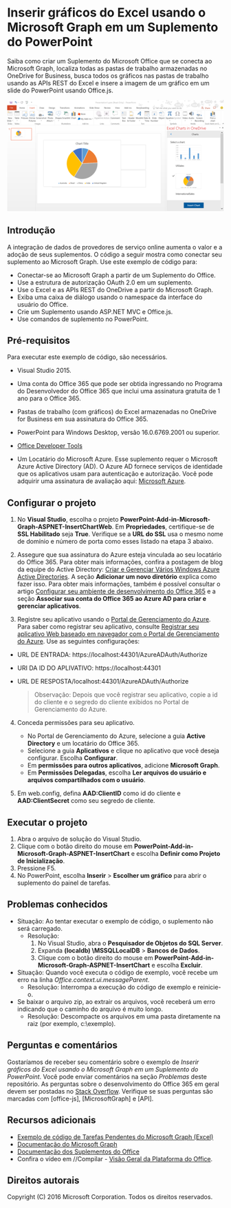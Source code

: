 # Inserir gráficos do Excel usando o Microsoft Graph em um Suplemento do PowerPoint 

Saiba como criar um Suplemento do Microsoft Office que se conecta ao Microsoft Graph, localiza todas as pastas de trabalho armazenadas no OneDrive for Business, busca todos os gráficos nas pastas de trabalho usando as APIs REST do Excel e insere a imagem de um gráfico em um slide do PowerPoint usando Office.js.

![Inserir gráficos do Excel usando o Microsoft Graph em um Suplemento do PowerPoint](../images/InsertChart.png)

## Introdução

A integração de dados de provedores de serviço online aumenta o valor e a adoção de seus suplementos. O código a seguir mostra como conectar seu suplemento ao Microsoft Graph. Use este exemplo de código para:

* Conectar-se ao Microsoft Graph a partir de um Suplemento do Office.
* Use a estrutura de autorização OAuth 2.0 em um suplemento.
* Use o Excel e as APIs REST do OneDrive a partir do Microsoft Graph.
* Exiba uma caixa de diálogo usando o namespace da interface do usuário do Office.
* Crie um Suplemento usando ASP.NET MVC e Office.js. 
* Use comandos de suplemento no PowerPoint.


## Pré-requisitos
Para executar este exemplo de código, são necessários.

* Visual Studio 2015.

* Uma conta do Office 365 que pode ser obtida ingressando no <a herf="https://profile.microsoft.com/RegSysProfileCenter/wizardnp.aspx?wizid=14b845d0-938c-45af-b061-f798fbb4d170&amp;lcid=1033">Programa do Desenvolvedor do Office 365</a> que inclui uma assinatura gratuita de 1 ano para o Office 365.

* Pastas de trabalho (com gráficos) do Excel armazenadas no OneDrive for Business em sua assinatura do Office 365.

* PowerPoint para Windows Desktop, versão 16.0.6769.2001 ou superior.
* [Office Developer Tools](https://www.visualstudio.com/en-us/features/office-tools-vs.aspx)

* Um Locatário do Microsoft Azure. Esse suplemento requer o Microsoft Azure Active Directory (AD). O Azure AD fornece serviços de identidade que os aplicativos usam para autenticação e autorização. Você pode adquirir uma assinatura de avaliação aqui: [Microsoft Azure](https://account.windowsazure.com/SignUp).

## Configurar o projeto

1. No **Visual Studio**, escolha o projeto **PowerPoint-Add-in-Microsoft-Graph-ASPNET-InsertChartWeb**. Em **Propriedades**, certifique-se de **SSL Habilitado** seja **True**. Verifique se a **URL do SSL** usa o mesmo nome de domínio e número de porta como esses listado na etapa 3 abaixo.
 
2. Assegure que sua assinatura do Azure esteja vinculada ao seu locatário do Office 365. Para obter mais informações, confira a postagem de blog da equipe do Active Directory: [Criar e Gerenciar Vários Windows Azure Active Directories](http://blogs.technet.com/b/ad/archive/2013/11/08/creating-and-managing-multiple-windows-azure-active-directories.aspx). A seção **Adicionar um novo diretório** explica como fazer isso. Para obter mais informações, também é possível consultar o artigo [Configurar seu ambiente de desenvolvimento do Office 365](https://msdn.microsoft.com/office/office365/howto/setup-development-environment#bk_CreateAzureSubscription) e a seção **Associar sua conta do Office 365 ao Azure AD para criar e gerenciar aplicativos**.

3. Registre seu aplicativo usando o [Portal de Gerenciamento do Azure](https://manage.windowsazure.com). Para saber como registrar seu aplicativo, consulte [Registrar seu aplicativo Web baseado em navegador com o Portal de Gerenciamento do Azure](https://msdn.microsoft.com/office/office365/HowTo/add-common-consent-manually#bk_RegisterWebApp). Use as seguintes configurações:

 - URL DE ENTRADA: https://localhost:44301/AzureADAuth/Authorize 
 - URI DA ID DO APLIVATIVO: https://localhost:44301
 - URL DE RESPOSTA/localhost:44301/AzureADAuth/Authorize	

	> Observação: Depois que você registrar seu aplicativo, copie a id do cliente e o segredo do cliente exibidos no Portal de Gerenciamento do Azure.
	 
4. Conceda permissões para seu aplicativo.
	*  No Portal de Gerenciamento do Azure, selecione a guia **Active Directory** e um locatário do Office 365.
	*  Selecione a guia **Aplicativos** e clique no aplicativo que você deseja configurar. Escolha **Configurar**.
	*  Em **permissões para outros aplicativos**, adicione **Microsoft Graph**.
	*  Em **Permissões Delegadas**, escolha **Ler arquivos do usuário e arquivos compartilhados com o usuário**.

5.  Em web.config, defina **AAD:ClientID** como id do cliente e **AAD:ClientSecret** como seu segredo de cliente. 

## Executar o projeto
1. Abra o arquivo de solução do Visual Studio. 
2. Clique com o botão direito do mouse em **PowerPoint-Add-in-Microsoft-Graph-ASPNET-InsertChart** e escolha **Definir como Projeto de Inicialização**.
2. Pressione F5. 
3. No PowerPoint, escolha **Inserir** > **Escolher um gráfico** para abrir o suplemento do painel de tarefas.

## Problemas conhecidos

* Situação: Ao tentar executar o exemplo de código, o suplemento não será carregado.
	* Resolução: 
		1. No Visual Studio, abra o **Pesquisador de Objetos do SQL Server**.
		2. Expanda **(localdb) \MSSQLLocalDB** > **Bancos de Dados**.
		3. Clique com o botão direito do mouse em **PowerPoint-Add-in-Microsoft-Graph-ASPNET-InsertChart** e escolha **Excluir**. 
* Situação: Quando você executa o código de exemplo, você recebe um erro na linha *Office.context.ui.messageParent*.	
	* Resolução: Interrompa a execução do código de exemplo e reinicie-o. 
* Se baixar o arquivo zip, ao extrair os arquivos, você receberá um erro indicando que o caminho do arquivo é muito longo.
	* Resolução: Descompacte os arquivos em uma pasta diretamente na raiz (por exemplo, c:\exemplo).

## Perguntas e comentários
Gostaríamos de receber seu comentário sobre o exemplo de *Inserir gráficos do Excel usando o Microsoft Graph em um Suplemento do PowerPoint*. Você pode enviar comentários na seção *Problemas* deste repositório. As perguntas sobre o desenvolvimento do Office 365 em geral devem ser postadas no [Stack Overflow](http://stackoverflow.com/questions/tagged/Office365+API). Verifique se suas perguntas são marcadas com [office-js], [MicrosoftGraph] e [API].

## Recursos adicionais

* [Exemplo de código de Tarefas Pendentes do Microsoft Graph (Excel)](https://github.com/OfficeDev/Microsoft-Graph-ASPNET-ExcelREST-ToDo)
* [Documentação do Microsoft Graph](https://graph.microsoft.io/en-us/docs)
* [Documentação dos Suplementos do Office](https://dev.office.com/docs/add-ins/overview/office-add-ins)
* Confira o vídeo em //Compilar - [Visão Geral da Plataforma do Office](https://channel9.msdn.com/Events/Build/2016/B872 "Visão Geral da Plataforma do Office").

## Direitos autorais
Copyright (C) 2016 Microsoft Corporation. Todos os direitos reservados.


